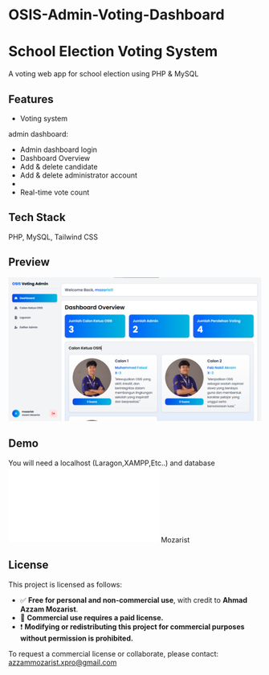 ﻿# OSIS-Admin-Voting-Dashboard
# School Election Voting System

A voting web app for school election using PHP & MySQL

## Features
- Voting system

admin dashboard:
- Admin dashboard login
- Dashboard Overview
- Add & delete candidate
- Add & delete administrator account
- 
- Real-time vote count

## Tech Stack
PHP, MySQL, Tailwind CSS

## Preview
![Preview](Preview-dashboard.png)

## Demo
You will need a localhost (Laragon,XAMPP,Etc..) and database ![Database](osis_voting.sql)
Mozarist

## License

This project is licensed as follows:

- ✅ **Free for personal and non-commercial use**, with credit to **Ahmad Azzam Mozarist**.
- 💼 **Commercial use requires a paid license.**
- ❗ **Modifying or redistributing this project for commercial purposes without permission is prohibited.**

To request a commercial license or collaborate, please contact: azzammozarist.xpro@gmail.com
